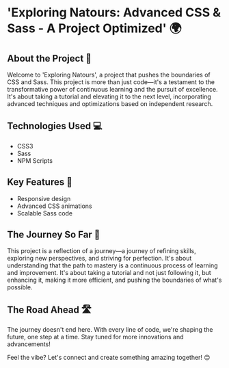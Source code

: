 # 'Exploring Natours: Advanced CSS & Sass - A Project Optimized' 🌍

## About the Project 🚀
Welcome to 'Exploring Natours', a project that pushes the boundaries of CSS and Sass. This project is more than just code—it's a testament to the transformative power of continuous learning and the pursuit of excellence. It's about taking a tutorial and elevating it to the next level, incorporating advanced techniques and optimizations based on independent research.

## Technologies Used 💻
- CSS3
- Sass
- NPM Scripts

## Key Features 🌟
- Responsive design
- Advanced CSS animations
- Scalable Sass code

## The Journey So Far 🧭
This project is a reflection of a journey—a journey of refining skills, exploring new perspectives, and striving for perfection. It's about understanding that the path to mastery is a continuous process of learning and improvement. It's about taking a tutorial and not just following it, but enhancing it, making it more efficient, and pushing the boundaries of what's possible.

## The Road Ahead 🛣️
The journey doesn't end here. With every line of code, we're shaping the future, one step at a time. Stay tuned for more innovations and advancements!

Feel the vibe? Let's connect and create something amazing together! 😊
